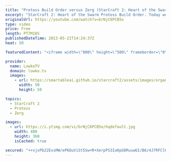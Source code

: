 ```yaml
---
title: "Protoss Build Order versus Zerg (StarCraft 2: Heart of the Swarm)"
excerpt: "StarCraft 2: Heart of the Swarm Protoss Build Order. Today we are going to take a look at NaNiwa, one of the best Protoss players in StarCraft 2: Heart of the Swarm. We are taking a look at a game he played recently versus HyuN, one of the best Zergs in the world.  The goal for the build order is to"
originalUrl: https://youtube.com/watch?v=brNjC6PCB5o
type: video
price: Free
length: PT7M18S
publishedDateTime: 2013-05-21T14:24:37Z
heat: 50

featuredContent: "<iframe width=\"800\" height=\"500\" frameborder=\"0\" src=\"https://www.youtube.com/embed/brNjC6PCB5o\" allow=\"accelerometer; autoplay; encrypted-media; gyroscope; picture-in-picture\" allowfullscreen></iframe>"

provider:
  name: LowkoTV
  domain: lowko.tv
  images:
    - url: https://smartableai.github.io/starcraft2/assets/images/organizations/lowko.tv-50x50.jpg
      width: 50
      height: 50

topics:
  - StarCraft 2
  - Protoss
  - Zerg

images:
  - url: https://i.ytimg.com/vi/brNjC6PCB5o/hqdefault.jpg
    width: 480
    height: 360
    isCached: true

secured: "++vjxPb22ExsMW/eP6QuViSt5Sw+R+XerpPS3Ia0pG8Ruuw6I/B6/4J7RFClKiO6rkWcKi7yLFxbotjQ+n+MAq1uDFyXY1ZVyTFhFENduRk06E6aVEPmyZ0d3EZxbX0HFb6aPxghf7x4f6nNBe+5d/BgSffJWj7vhfPRVhnuULgV9AxIys5r970j+sszvbU6/tSx54SSih7Pqx+2TNg5ekHyjzusLF7gQXRL5yXwveNecTUJm//pLqJ2u/HjxdzuW9rmTVe1dbCQb34NDYaSqId6EUGUgsl+no6Y4WNl6E6wXlivhUyPmJOkPNdyBrOH4akD/cD6isciAAirbOmf3rBjBm1gNdxWrKEyDGct/RgRGFwikasd+g9zby14tRRbAXabZNbxgqUBXvyqS+ubpFrJX8hkKHzMEqUULz6OUEY=;DzV0lzie6fcBwRMSIqIIWw=="
---
```


